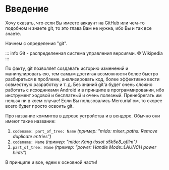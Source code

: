 # Введение

Хочу сказать, что если Вы имеете аккаунт на GitHub или чем-то подобном и знаете git, то это глава Вам не нужна, ибо Вы и так все знаете.

Начнем с определения "git".

::: info
Git - распределенная система управления версиями.
© Wikipedia
:::

По факту, git позволяет создавать историю изменений и манипулировать ею, тем самым достигая возможности более быстро разбираться в проблеме, анализировать код, более эффективно вести совместную разработку и т. д. Без знаний git'а будет очень сложно работать с исходниками Android и в принципе в программировании, ибо инструмент ходовой и бесплатный и очень полезный. Пренебрегать им нельзя ни в коем случае! Если Вы пользовались Mercurial'ом, то скорее всего будет просто освоить git.

Про название коммитов в дереве устройства и в вендоре. Обычно они имеют такие название:

1. `codename: part_of_tree: Name` *(пример: "mido: mixer_paths: Remove duplicate entries")*
1. `codename: Name` *(пример: "mido: Kang tissot s5k5e8_ofilm")*
1. `part_of_tree: Name` *(пример: "power: Handle Mode::LAUNCH power hints")*

В принципе и все, едем к основной части!
